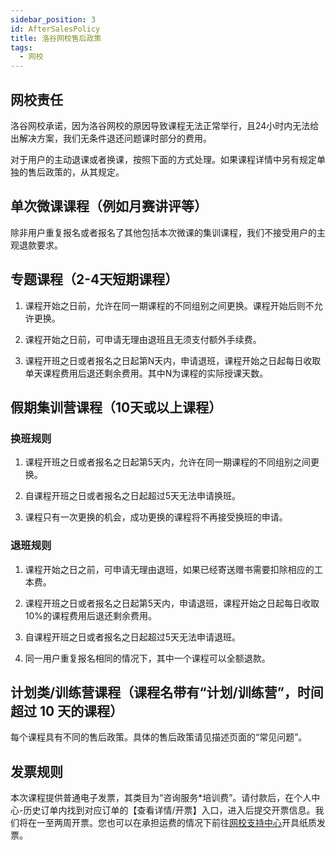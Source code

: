 ```yaml
---
sidebar_position: 3  
id: AfterSalesPolicy
title: 洛谷网校售后政策
tags:
  - 网校 
---
```

## 网校责任

洛谷网校承诺，因为洛谷网校的原因导致课程无法正常举行，且24小时内无法给出解决方案，我们无条件退还问题课时部分的费用。

对于用户的主动退课或者换课，按照下面的方式处理。如果课程详情中另有规定单独的售后政策的，从其规定。

## 单次微课课程（例如月赛讲评等）

除非用户重复报名或者报名了其他包括本次微课的集训课程，我们不接受用户的主观退款要求。

## 专题课程（2-4天短期课程）

1. 课程开始之日前，允许在同一期课程的不同组别之间更换。课程开始后则不允许更换。

2. 课程开始之日前，可申请无理由退班且无须支付额外手续费。

3. 课程开班之日或者报名之日起第N天内，申请退班，课程开始之日起每日收取单天课程费用后退还剩余费用。其中N为课程的实际授课天数。

## 假期集训营课程（10天或以上课程）

### 换班规则

1. 课程开班之日或者报名之日起第5天内，允许在同一期课程的不同组别之间更换。

2. 自课程开班之日或者报名之日起超过5天无法申请换班。

3. 课程只有一次更换的机会，成功更换的课程将不再接受换班的申请。

### 退班规则

1. 课程开始之日之前，可申请无理由退班，如果已经寄送赠书需要扣除相应的工本费。

2. 课程开班之日或者报名之日起第5天内，申请退班，课程开始之日起每日收取10%的课程费用后退还剩余费用。

3. 自课程开班之日或者报名之日起超过5天无法申请退班。

4. 同一用户重复报名相同的情况下，其中一个课程可以全额退款。

## 计划类/训练营课程（课程名带有“计划/训练营”，时间超过 10 天的课程）

每个课程具有不同的售后政策。具体的售后政策请见描述页面的“常见问题”。

## 发票规则

本次课程提供普通电子发票，其类目为“咨询服务\*培训费”。请付款后，在个人中心-历史订单内找到对应订单的【查看详情/开票】入口，进入后提交开票信息。我们将在一至两周开票。您也可以在承担运费的情况下前往[网校支持中心](https://class.luogu.com.cn/service)开具纸质发票。
